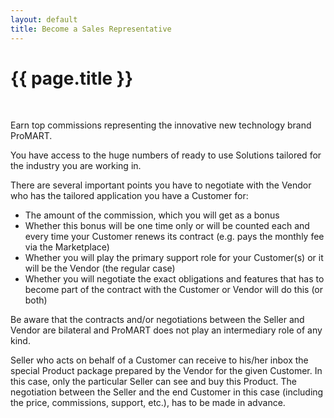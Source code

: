 ```yaml
---
layout: default
title: Become a Sales Representative
---
```


{{ page.title }}
===

<br>

Earn top commissions representing the innovative new technology brand ProMART.

You have access to the huge numbers of ready to use Solutions tailored for the industry you are working in.

There are several important points you have to negotiate with the Vendor who has the tailored application you have a Customer for:

* The amount of the commission, which you will get as a bonus
* Whether this bonus will be one time only or will be counted each and every time your Customer renews its contract (e.g. pays the monthly fee via the Marketplace)
* Whether you will play the primary support role for your Customer(s) or it will be the Vendor (the regular case)
* Whether you will negotiate the exact obligations and features that has to become part of the contract with the Customer or Vendor will do this (or both)

Be aware that the contracts and/or negotiations between the Seller and Vendor are bilateral and ProMART does not play an intermediary role of any kind.

Seller who acts on behalf of a Customer can receive to his/her inbox the special Product package prepared by the Vendor for the given Customer. In this case, only the particular Seller can see and buy this Product. The negotiation between the Seller and the end Customer in this case (including the price, commissions, support, etc.), has to be made in advance.

<br>

